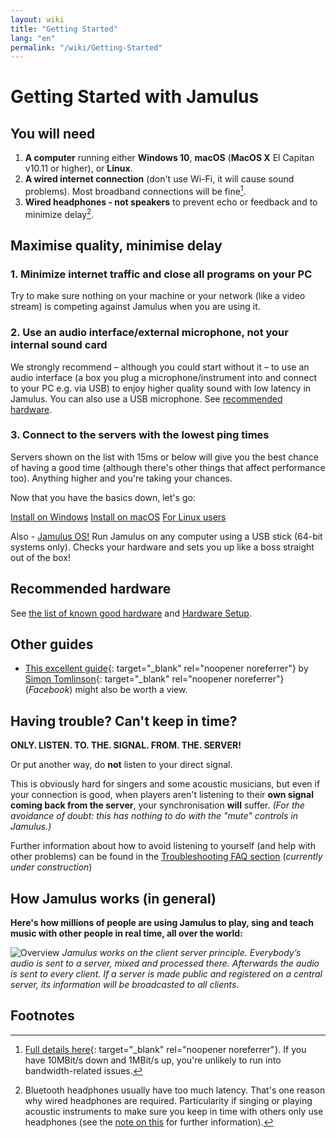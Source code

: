 ```yaml
---
layout: wiki
title: "Getting Started"
lang: "en"
permalink: "/wiki/Getting-Started"
---
```


# Getting Started with Jamulus

## You will need

1. **A computer** running either **Windows 10**, **macOS** (**MacOS X** El Capitan v10.11 or higher), or **Linux**.
1. **A wired internet connection** (don't use Wi-Fi, it will cause sound problems). Most broadband connections will be fine[^1].
1. **Wired headphones - not speakers** to prevent echo or feedback and to minimize delay[^2].

## Maximise quality, minimise delay

### 1. Minimize internet traffic and close all programs on your PC

Try to make sure nothing on your machine or your network (like a video stream) is competing against Jamulus when you are using it.

### 2. Use an audio interface/external microphone, not your internal sound card

We strongly recommend – although you could start without it – to use an audio interface (a box you plug a microphone/instrument into and connect to your PC e.g. via USB) to enjoy higher quality sound with low latency in Jamulus. You can also use a USB microphone. See [recommended hardware](#recommended-hardware).

### 3. Connect to the servers with the lowest ping times

Servers shown on the list with 15ms or below will give you the best chance of having a good time (although there's other things that affect performance too). Anything higher and you're taking your chances.

Now that you have the basics down, let's go:

<div class="fx-row fx-row-start-xs button-container">
  <a href="Installation-for-Windows" class="button fx-col-100-xs">Install on Windows</a>
  <a href="Installation-for-Macintosh" class="button fx-col-100-xs">Install on macOS</a>
  <a href="Installation-for-Linux" class="button fx-col-100-xs">For Linux users</a>
</div>

Also - [Jamulus OS!](https://sourceforge.net/projects/jamulus-os/files/JamulusOS/) Run Jamulus on any computer using a USB stick (64-bit systems only). Checks your hardware and sets you up like a boss straight out of the box!

## Recommended hardware

See [the list of known good hardware](Sound-Devices) and [Hardware Setup](Hardware-Setup).

## Other guides
* [This excellent guide](https://www.facebook.com/notes/jamulus-online-musicianssingers-jamming/idiots-guide-to-jamulus-app/510044532903831/){: target="_blank" rel="noopener noreferrer"} by [Simon Tomlinson](https://www.facebook.com/simon.james.tomlinson?eid=ARBQoY3KcZAtS3pGdLJuqvQTeRSOo4gHdQZT7nNzOt1oPMGgZ4_3GERe-rOyH5PxsSHVYYXjWwcqd71a){: target="_blank" rel="noopener noreferrer"} (_Facebook_) might also be worth a view.

## Having trouble? Can't keep in time?

**ONLY. LISTEN. TO. THE. SIGNAL. FROM. THE. SERVER!**

Or put another way, do **not** listen to your direct signal.

This is obviously hard for singers and some acoustic musicians, but even if your connection is good, when players aren't listening to their **own signal coming back from the server**, your synchronisation **will** suffer. _(For the avoidance of doubt: this has nothing to do with the "mute" controls in Jamulus.)_

Further information about how to avoid listening to yourself (and help with other problems) can be found in the [Troubleshooting FAQ section](Client-Troubleshooting) (_currently under construction_)

## How Jamulus works (in general)

**Here's how millions of people are using Jamulus to play, sing and teach music with other people in real time, all over the world:**

![Overview](https://user-images.githubusercontent.com/4561747/79309764-bd387280-7ef2-11ea-9d81-1e81302525e6.png)
_Jamulus works on the client server principle. Everybody’s audio is sent to a server, mixed and processed there. Afterwards the audio is sent to every client. If a server is made public and registered on a central server, its information will be broadcasted to all clients._

## Footnotes
[^1]: [Full details here](Network-Requirements){: target="_blank" rel="noopener noreferrer"}. If you have 10MBit/s down and 1MBit/s up, you're unlikely to run into bandwidth-related issues.
[^2]: Bluetooth headphones usually have too much latency. That's one reason why wired headphones are required. Particularity if singing or playing acoustic instruments to make sure you keep in time with others only use headphones (see the [note on this](Getting-Started#having-trouble-cant-keep-in-time) for further information).
